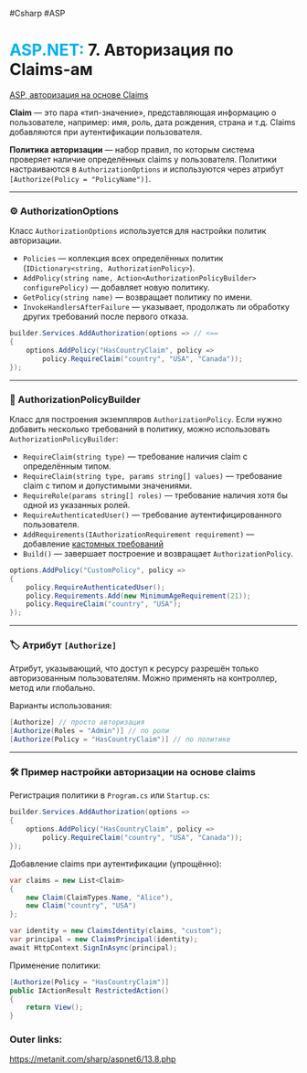 #Csharp #ASP

# <font color="#00b0f0">ASP.NET:</font> 7. Авторизация по Claims-ам

[ASP, авторизация на основе Claims](practice/C-sharp/ASP,%20авторизация%20на%20основе%20Claims.md)

**Claim** — это пара «тип-значение», представляющая информацию о пользователе, например: имя, роль, дата рождения, страна и т.д. Claims добавляются при аутентификации пользователя.

**Политика авторизации** — набор правил, по которым система проверяет наличие определённых claims у пользователя. Политики настраиваются в `AuthorizationOptions` и используются через атрибут `[Authorize(Policy = "PolicyName")]`.

---
### ⚙️ AuthorizationOptions
Класс `AuthorizationOptions` используется для настройки политик авторизации.
- `Policies` — коллекция всех определённых политик (`IDictionary<string, AuthorizationPolicy>`).
- `AddPolicy(string name, Action<AuthorizationPolicyBuilder> configurePolicy)` — добавляет новую политику.
- `GetPolicy(string name)` — возвращает политику по имени.
- `InvokeHandlersAfterFailure` — указывает, продолжать ли обработку других требований после первого отказа.

```csharp
builder.Services.AddAuthorization(options => // <==
{
    options.AddPolicy("HasCountryClaim", policy =>
        policy.RequireClaim("country", "USA", "Canada"));
});
```

---
### 🧱 AuthorizationPolicyBuilder
Класс для построения экземпляров `AuthorizationPolicy`.
Если нужно добавить несколько требований в политику, можно использовать `AuthorizationPolicyBuilder`:
- `RequireClaim(string type)` — требование наличия claim с определённым типом.
- `RequireClaim(string type, params string[] values)` — требование claim с типом и допустимыми значениями.
- `RequireRole(params string[] roles)` — требование наличия хотя бы одной из указанных ролей.
- `RequireAuthenticatedUser()` — требование аутентифицированного пользователя.
- `AddRequirements(IAuthorizationRequirement requirement)` — добавление [кастомных требований](1.%20Languages/C-sharp/WEB/ASP.NET/ASP.NET%20Core/12.%20Аутентификация%20и%20авторизация/8.%20Кастомные%20claims-политики%20авторизации.md)
- `Build()` — завершает построение и возвращает `AuthorizationPolicy`.

```csharp
options.AddPolicy("CustomPolicy", policy =>
{
    policy.RequireAuthenticatedUser();
    policy.Requirements.Add(new MinimumAgeRequirement(21));
    policy.RequireClaim("country", "USA");
});
```

---
### 🏷 Атрибут `[Authorize]`
Атрибут, указывающий, что доступ к ресурсу разрешён только авторизованным пользователям.
Можно применять на контроллер, метод или глобально.

Варианты использования:
```csharp
[Authorize] // просто авторизация
[Authorize(Roles = "Admin")] // по роли
[Authorize(Policy = "HasCountryClaim")] // по политике
```

---

### 🛠 Пример настройки авторизации на основе claims

Регистрация политики в `Program.cs` или `Startup.cs`:
```csharp
builder.Services.AddAuthorization(options =>
{
    options.AddPolicy("HasCountryClaim", policy =>
        policy.RequireClaim("country", "USA", "Canada"));
});
```
Добавление claims при аутентификации (упрощённо):
```csharp
var claims = new List<Claim>
{
    new Claim(ClaimTypes.Name, "Alice"),
    new Claim("country", "USA")
};

var identity = new ClaimsIdentity(claims, "custom");
var principal = new ClaimsPrincipal(identity);
await HttpContext.SignInAsync(principal);
```
Применение политики:
```csharp
[Authorize(Policy = "HasCountryClaim")]
public IActionResult RestrictedAction()
{
    return View();
}
```



### Outer links:
https://metanit.com/sharp/aspnet6/13.8.php